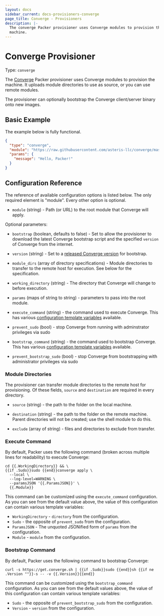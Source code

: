 ```yaml
---
layout: docs
sidebar_current: docs-provisioners-converge
page_title: Converge - Provisioners
description: |-
  The converge Packer provisioner uses Converge modules to provision the
  machine.
---
```


# Converge Provisioner

Type: `converge`

The [Converge](http://converge.aster.is) Packer provisioner uses Converge
modules to provision the machine. It uploads module directories to use as
source, or you can use remote modules.

The provisioner can optionally bootstrap the Converge client/server binary onto
new images.

## Basic Example

The example below is fully functional.

```json
{
  "type": "converge",
  "module": "https://raw.githubusercontent.com/asteris-llc/converge/master/samples/fileContent.hcl",
  "params": {
    "message": "Hello, Packer!"
  }
}
```

## Configuration Reference

The reference of available configuration options is listed below. The only
required element is "module". Every other option is optional.

- `module` (string) - Path (or URL) to the root module that Converge will apply.

Optional parameters:

- `bootstrap` (boolean, defaults to false) - Set to allow the provisioner to
  download the latest Converge bootstrap script and the specified `version` of
  Converge from the internet.

- `version` (string) - Set to a [released Converge version](https://github.com/asteris-llc/converge/releases) for bootstrap.

- `module_dirs` (array of directory specifications) - Module directories to
  transfer to the remote host for execution. See below for the specification.

- `working_directory` (string) - The directory that Converge will change to
  before execution.

- `params` (maps of string to string) - parameters to pass into the root module.

- `execute_command` (string) - the command used to execute Converge. This has
  various
  [configuration template variables](/docs/templates/configuration-templates.html) available.

- `prevent_sudo` (bool) - stop Converge from running with adminstrator
  privileges via sudo

- `bootstrap_command` (string) - the command used to bootstrap Converge. This
  has various
  [configuration template variables](/docs/templates/configuration-templates.html) available.

- `prevent_bootstrap_sudo` (bool) - stop Converge from bootstrapping with
  administrator privileges via sudo

### Module Directories

The provisioner can transfer module directories to the remote host for
provisioning. Of these fields, `source` and `destination` are required in every
directory.

- `source` (string) - the path to the folder on the local machine.

- `destination` (string) - the path to the folder on the remote machine. Parent
  directories will not be created; use the shell module to do this.

- `exclude` (array of string) - files and directories to exclude from transfer.

### Execute Command

By default, Packer uses the following command (broken across multiple lines for readability) to execute Converge:

```liquid
cd {{.WorkingDirectory}} && \
{{if .Sudo}}sudo {{end}}converge apply \
  --local \
  --log-level=WARNING \
  --paramsJSON '{{.ParamsJSON}}' \
  {{.Module}}
```

This command can be customized using the `execute_command` configuration. As you
can see from the default value above, the value of this configuration can
contain various template variables:

- `WorkingDirectory` - `directory` from the configuration.
- `Sudo` - the opposite of `prevent_sudo` from the configuration.
- `ParamsJSON` - The unquoted JSONified form of `params` from the configuration.
- `Module` - `module` from the configuration.

### Bootstrap Command

By default, Packer uses the following command to bootstrap Converge:

```liquid
curl -s https://get.converge.sh | {{if .Sudo}}sudo {{end}}sh {{if ne .Version ""}}-s -- -v {{.Version}}{{end}}
```

This command can be customized using the `bootstrap_command` configuration. As you
can see from the default values above, the value of this configuration can
contain various template variables:

- `Sudo` - the opposite of `prevent_bootstrap_sudo` from the configuration.
- `Version` - `version` from the configuration.

